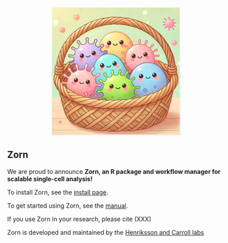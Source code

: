 <!---
<p align="center">
<img src="man/figures/bascet_logo_300.jpg" alt="Zorn logo" style={{height: "auto", width: "auto"}}/>
</p>
-->

<p align="center">
<img src="man/figures/bascet_logo_300.jpg" alt="Zorn logo" style="height: auto; width: auto;"/>
</p>


<!---
<p align="center">
![](man/figures/bascet_logo_300.jpg "Zorn logo")
</p>
-->


## Zorn

We are proud to announce **Zorn, an R package and workflow manager for scalable single-cell analysis!**

To install Zorn, see the [install page](articles/install.html). 

To get started using Zorn, see the [manual](articles/get_started.html).

If you use Zorn in your research, please cite (XXX)

Zorn is developed and maintained by the [Henriksson and Carroll labs](authors.html)

